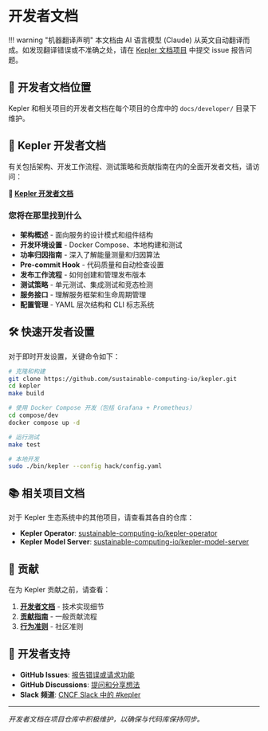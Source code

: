 # 开发者文档

!!! warning "机器翻译声明"
    本文档由 AI 语言模型 (Claude) 从英文自动翻译而成。如发现翻译错误或不准确之处，请在 [Kepler 文档项目](https://github.com/sustainable-computing-io/kepler-doc/issues) 中提交 issue 报告问题。

## 📍 开发者文档位置

Kepler 和相关项目的开发者文档在每个项目的仓库中的 `docs/developer/` 目录下维护。

## 🔗 Kepler 开发者文档

有关包括架构、开发工作流程、测试策略和贡献指南在内的全面开发者文档，请访问：

**🚀 [Kepler 开发者文档](https://github.com/sustainable-computing-io/kepler/tree/main/docs/developer)**

### 您将在那里找到什么

- **架构概述** - 面向服务的设计模式和组件结构
- **开发环境设置** - Docker Compose、本地构建和测试
- **功率归因指南** - 深入了解能量测量和归因算法
- **Pre-commit Hook** - 代码质量和自动检查设置
- **发布工作流程** - 如何创建和管理发布版本
- **测试策略** - 单元测试、集成测试和竞态检测
- **服务接口** - 理解服务框架和生命周期管理
- **配置管理** - YAML 层次结构和 CLI 标志系统

## 🛠️ 快速开发者设置

对于即时开发设置，关键命令如下：

```bash
# 克隆和构建
git clone https://github.com/sustainable-computing-io/kepler.git
cd kepler
make build

# 使用 Docker Compose 开发（包括 Grafana + Prometheus）
cd compose/dev
docker compose up -d

# 运行测试
make test

# 本地开发
sudo ./bin/kepler --config hack/config.yaml
```

## 📚 相关项目文档

对于 Kepler 生态系统中的其他项目，请查看其各自的仓库：

- **Kepler Operator**: [sustainable-computing-io/kepler-operator](https://github.com/sustainable-computing-io/kepler-operator)
- **Kepler Model Server**: [sustainable-computing-io/kepler-model-server](https://github.com/sustainable-computing-io/kepler-model-server)

## 🤝 贡献

在为 Kepler 贡献之前，请查看：

1. **[开发者文档](https://github.com/sustainable-computing-io/kepler/tree/main/docs/developer)** - 技术实现细节
2. **[贡献指南](../../project/contributing.zh.md)** - 一般贡献流程
3. **[行为准则](https://github.com/sustainable-computing-io/kepler/blob/main/CODE_OF_CONDUCT.md)** - 社区准则

## 💬 开发者支持

- **GitHub Issues**: [报告错误或请求功能](https://github.com/sustainable-computing-io/kepler/issues)
- **GitHub Discussions**: [提问和分享想法](https://github.com/sustainable-computing-io/kepler/discussions)
- **Slack 频道**: [CNCF Slack 中的 #kepler](https://cloud-native.slack.com/archives/C06HYDN4A01)

---

*开发者文档在项目仓库中积极维护，以确保与代码库保持同步。*
